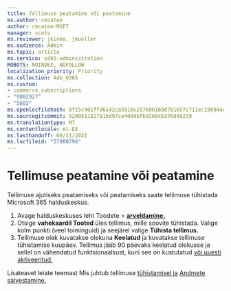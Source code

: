 ```yaml
---
title: Tellimuse peatamine või peatamine
ms.author: cmcatee
author: cmcatee-MSFT
manager: scotv
ms.reviewer: jkinma, jmueller
ms.audience: Admin
ms.topic: article
ms.service: o365-administration
ROBOTS: NOINDEX, NOFOLLOW
localization_priority: Priority
ms.collection: Adm_O365
ms.custom:
- commerce_subscriptions
- "9002927"
- "5603"
ms.openlocfilehash: 8f15c401ffd6142ca5910c23760b169d7b1657c711ec19094ac7a2940e40a629
ms.sourcegitcommit: 920051182781bd97ce4d4d6fbd268cb37b84d239
ms.translationtype: MT
ms.contentlocale: et-EE
ms.lasthandoff: 08/11/2021
ms.locfileid: "57900796"
---
```

# <a name="suspend-or-pause-a-subscription"></a>Tellimuse peatamine või peatamine

Tellimuse ajutiseks peatamiseks või peatamiseks saate tellimuse tühistada Microsoft 365 halduskeskus.

1. Avage halduskeskuses leht Toodete  >  **[arveldamine.](https://go.microsoft.com/fwlink/p/?linkid=842054)**
2. Otsige **vahekaardil Tooted** üles tellimus, mille soovite tühistada. Valige kolm punkti (veel toiminguid) ja seejärel valige **Tühista tellimus.**
3. Tellimuse olek kuvatakse olekuna **Keelatud** ja kuvatakse tellimuse tühistamise kuupäev. Tellimus jääb 90 päevaks keelatud olekusse ja sellel on vähendatud funktsionaalsust, kuni see on kustutatud [või uuesti aktiveeritud.](https://docs.microsoft.com/microsoft-365/commerce/subscriptions/reactivate-your-subscription)

Lisateavet leiate teemast Mis juhtub tellimuse [tühistamisel ja](https://docs.microsoft.com/microsoft-365/commerce/subscriptions/cancel-your-subscription#what-happens-when-you-cancel-a-subscription) [Andmete salvestamine.](https://docs.microsoft.com/microsoft-365/commerce/subscriptions/cancel-your-subscription#save-your-data)
